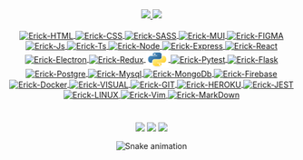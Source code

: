 <!-- ##Olá me Chamo Erick Paiva! -->
<div align="center">
  <a href="https://github.com/erick-paiva">
  <img height="180em"src="https://github-readme-stats.vercel.app/api?username=erick-paiva&show_icons=true&theme=blue&include_all_commits=true&count_private=true"/>
  <img height="180em" src="https://github-readme-stats.vercel.app/api/top-langs/?username=erick-paiva&layout=compact&langs_count=7&theme=blue"/>
</div>
<div style="display: inline_block" align="center"><br>
  <img align="center" alt="Erick-HTML" height="30" width="40" src="https://cdn.jsdelivr.net/gh/devicons/devicon/icons/html5/html5-original-wordmark.svg">
  <img align="center" alt="Erick-CSS" height="30" width="40" src="https://cdn.jsdelivr.net/gh/devicons/devicon/icons/css3/css3-original-wordmark.svg">
  <img align="center" alt="Erick-SASS" height="30" width="40" src="https://cdn.jsdelivr.net/gh/devicons/devicon/icons/sass/sass-original.svg">
  <img align="center" alt="Erick-MUI" height="30" width="40" src="https://cdn.jsdelivr.net/gh/devicons/devicon/icons/materialui/materialui-original.svg">
  <img align="center" alt="Erick-FIGMA" height="30" width="40" src="https://cdn.jsdelivr.net/gh/devicons/devicon/icons/figma/figma-original.svg">
  <img align="center" alt="Erick-Js" height="30" width="40" src="https://cdn.jsdelivr.net/gh/devicons/devicon/icons/javascript/javascript-original.svg">
  <img align="center" alt="Erick-Ts" height="30" width="40" src="https://cdn.jsdelivr.net/gh/devicons/devicon/icons/typescript/typescript-original.svg">
  <img align="center" alt="Erick-Node" src="https://cdn.jsdelivr.net/gh/devicons/devicon/icons/nodejs/nodejs-original-wordmark.svg" />
  <img align="center" alt="Erick-Express" src="https://cdn.jsdelivr.net/gh/devicons/devicon/icons/express/express-original.svg" />
  <img align="center" alt="Erick-React" height="30" width="40" src="https://cdn.jsdelivr.net/gh/devicons/devicon/icons/react/react-original-wordmark.svg">
  <img align="center" alt="Erick-Electron" src="https://cdn.jsdelivr.net/gh/devicons/devicon/icons/electron/electron-original.svg" />
  <img align="center" alt="Erick-Redux" height="30" width="40" src="https://cdn.jsdelivr.net/gh/devicons/devicon/icons/redux/redux-original.svg">
  <img align="center" alt="Erick-Python" height="30" width="40" src="https://raw.githubusercontent.com/devicons/devicon/master/icons/python/python-original.svg">
  <img align="center" alt="Erick-Pytest" src="https://cdn.jsdelivr.net/gh/devicons/devicon/icons/pytest/pytest-original-wordmark.svg" />
  <img align="center" alt="Erick-Flask" src="https://cdn.jsdelivr.net/gh/devicons/devicon/icons/flask/flask-original-wordmark.svg" />
  <img align="center" alt="Erick-Postgre" src="https://cdn.jsdelivr.net/gh/devicons/devicon/icons/postgresql/postgresql-plain.svg" />
  <img align="center" alt="Erick-Mysql" src="https://cdn.jsdelivr.net/gh/devicons/devicon/icons/mysql/mysql-original-wordmark.svg" />
  <img align="center" alt="Erick-MongoDb" src="https://cdn.jsdelivr.net/gh/devicons/devicon/icons/mongodb/mongodb-original-wordmark.svg" />
  <img align="center" alt="Erick-Firebase" src="https://cdn.jsdelivr.net/gh/devicons/devicon/icons/firebase/firebase-plain-wordmark.svg" />
  <img align="center" alt="Erick-Docker" src="https://cdn.jsdelivr.net/gh/devicons/devicon/icons/docker/docker-original-wordmark.svg" />
  <img align="center" alt="Erick-VISUAL" height="30" width="40" src="https://cdn.jsdelivr.net/gh/devicons/devicon/icons/visualstudio/visualstudio-plain.svg">
  <img align="center" alt="Erick-GIT" height="30" width="40" src="https://cdn.jsdelivr.net/gh/devicons/devicon/icons/git/git-original.svg">
  <img align="center" alt="Erick-HEROKU" height="30" width="40" src="https://cdn.jsdelivr.net/gh/devicons/devicon/icons/heroku/heroku-plain-wordmark.svg">
  <img align="center" alt="Erick-JEST" height="30" width="40" src="https://cdn.jsdelivr.net/gh/devicons/devicon/icons/jest/jest-plain.svg">
  <img align="center" alt="Erick-LINUX" height="30" width="40" src="https://cdn.jsdelivr.net/gh/devicons/devicon/icons/linux/linux-original.svg">
  <img align="center" alt="Erick-Vim" src="https://cdn.jsdelivr.net/gh/devicons/devicon/icons/vim/vim-original.svg" />
  <img align="center" alt="Erick-MarkDown" src="https://cdn.jsdelivr.net/gh/devicons/devicon/icons/markdown/markdown-original.svg" />
</div>
  <h1> </h1>
  <div style="display: inline_block" align="center" >
  
  <a href="https://instagram.com/erickpsdev" target="_blank"><img src="https://img.shields.io/badge/-Instagram-%23E4405F?style=for-the-badge&logo=instagram&logoColor=white" target="_blank"></a>
  <a href = "mailto:erickpaivaasilva@gmail.com"><img src="https://img.shields.io/badge/-Gmail-%23333?style=for-the-badge&logo=gmail&logoColor=white" target="_blank"></a>
  <a href="https://www.linkedin.com/in/erick-paiva-silva-6baab1214/" target="_blank"><img src="https://img.shields.io/badge/LinkedIn-0077B5?style=for-the-badge&logo=linkedin&logoColor=whit" target="_blank"></a>
  
  ![Snake animation](https://github.com/erick-paiva/erick-paiva/blob/output/github-contribution-grid-snake.svg)
</div>
